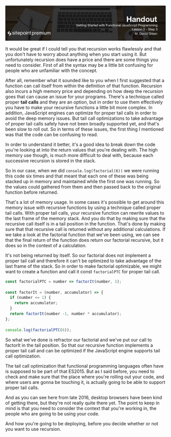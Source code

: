 ![](headings/2.3.png)

It would be great if I could tell you that recursion works flawlessly and that you don't have to worry about anything when you start using it. But unfortunately recursion does have a price and there are some things you need to consider. First of all the syntax may be a little bit confusing for people who are unfamiliar with the concept.

After all, remember what it sounded like to you when I first suggested that a function can call itself from within the definition of that function. Recursion also incurs a high memory price and depending on how deep the recursion goes that can cause an issue for your programs. There's a technique called proper **tail calls** and they are an option, but in order to use them effectively you have to make your recursive functions a little bit more complex. In addition, JavaScript engines can optimize for proper tail calls in order to avoid the deep memory issues. But tail call optimizations to take advantage of proper tail calls safely have not been broadly supported yet, and that's been slow to roll out. So in terms of these issues, the first thing I mentioned was that the code can be confusing to read.

In order to understand it better, it's a good idea to break down the code you're looking at into the return values that you're dealing with. The high memory use though, is much more difficult to deal with, because each successive recursion is stored in the stack.

So in our case, when we did `console.log(factorial(6))` we were running this code six times and that meant that each one of these was being stacked up in memory and maintained while the first one was running. So the values could gathered from them and then passed back to the original function before returned.

That's a lot of memory usage. In some cases it's possible to get around this memory issue with recursive functions by using a technique called proper tail calls. With proper tail calls, your recursive function can rewrite values to the last frame of the memory stack. And you do that by making sure that the recursive call itself is in a tail position in the function. That's done by making sure that that recursive call is returned without any additional calculations. If we take a look at the factorial function that we've been using, we can see that the final return of the function does return our factorial recursive, but it does so in the context of a calculation.

It's not being returned by itself. So our factorial does not implement a proper tail call and therefore it can't be optimized to take advantage of the last frame of the stack. So in order to make factorial optimizable, we might want to create a function and call it const `factorialPTC` for proper tail call.

```js
const factorialPTC = number => factorIt(number, 1);

const factorIt = (number, accumulator) => {
  if (number <= 1) {
    return accumulator;
  }
  return factorIt(number -1, number * accumulator);
};

console.log(factorialPTC(6));
```

So what we've done is refractor our factorial and we've put our call to factorIt in the tail position. So that our recursive function implements a proper tail call and can be optimized if the JavaScript engine supports tail call optimization.

The tail call optimization that functional programming languages often have is supposed to be part of that ES2015. But as I said before, you need to check and make sure that the place where you're rolling out your code, and where users are gonna be touching it, is actually going to be able to support proper tail calls.

And as you can see here from late 2016, desktop browsers have been kind of getting there, but they're not really quite there yet. The point to keep in mind is that you need to consider the context that you're working in, the people who are going to be using your code.

And how you're going to be deploying, before you decide whether or not you want to use recursion.

